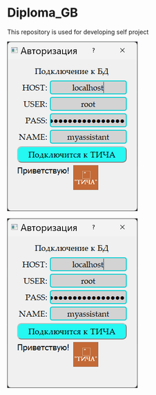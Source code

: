 # Diploma_GB
This repository is used for developing self project

![My Image](pics/Config.png)


![My Image](pics/Config.png)
